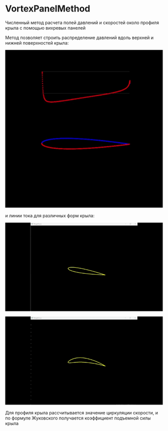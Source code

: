 # VortexPanelMethod
Численный метод расчета полей давлений и скоростей около профиля крыла с помощью вихревых панелей

Метод позволяет строить распределение давлений вдоль верхней и нижней поверхностей крыла:

![p3](./fig/pressure.gif)

и линии тока для различных форм крыла:

![p1](./fig/streamline1.gif)

![p2](./fig/streamlines2.gif)

Для профиля крыла рассчитывается значение циркуляции скорости, и по формуле Жуковского получается коэффициент подъемной силы крыла

